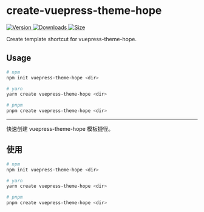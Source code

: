 # create-vuepress-theme-hope

[![Version](https://img.shields.io/npm/v/create-vuepress-theme-hope.svg?style=flat-square&logo=npm) ![Downloads](https://img.shields.io/npm/dm/create-vuepress-theme-hope.svg?style=flat-square&logo=npm) ![Size](https://img.shields.io/bundlephobia/min/create-vuepress-theme-hope?style=flat-square&logo=npm)](https://www.npmjs.com/package/create-vuepress-theme-hope)

Create template shortcut for vuepress-theme-hope.

## Usage

```bash
# npm
npm init vuepress-theme-hope <dir>

# yarn
yarn create vuepress-theme-hope <dir>

# pnpm
pnpm create vuepress-theme-hope <dir>
```

---

快速创建 vuepress-theme-hope 模板捷径。

## 使用

```bash
# npm
npm init vuepress-theme-hope <dir>

# yarn
yarn create vuepress-theme-hope <dir>

# pnpm
pnpm create vuepress-theme-hope <dir>
```
